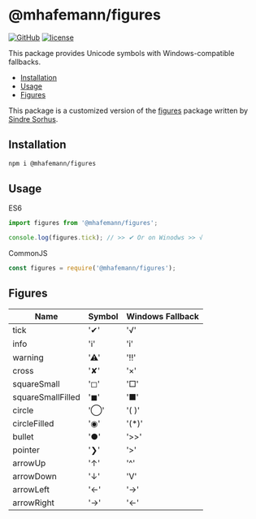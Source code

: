 # @mhafemann/figures
[![GitHub](https://img.shields.io/github/package-json/v/mhafemann/figures)](https://www.npmjs.com/package/@mhafemann/figures)  [![license](https://img.shields.io/github/license/mhafemann/figures)](https://github.com/mhafemann/figures/blob/main/LICENSE)

This package provides Unicode symbols with Windows-compatible fallbacks.

- [Installation](#installation)
- [Usage](#usage)
- [Figures](#figures)

This package is a customized version of the [figures](https://github.com/sindresorhus/figures) package written by [ Sindre Sorhus](https://github.com/sindresorhus).

## Installation

```bash
npm i @mhafemann/figures
```

## Usage
ES6
```js
import figures from '@mhafemann/figures';

console.log(figures.tick); // >> ✔ Or on Winodws >> √
```

CommonJS
```js
const figures = require('@mhafemann/figures');
```

## Figures

| Name | Symbol | Windows Fallback |
| - | - | - |
|tick | '✔' | '√' |
|info | 'ℹ' | 'i' |
|warning | '⚠' | '‼' |
|cross | '✘' | '×' |
|squareSmall | '◻' | '□' |
|squareSmallFilled | '◼' | '■' |
|circle | '◯' | '( )' |
|circleFilled | '◉' | '(*)' |
|bullet | '●' | '>>' |
|pointer | '❯' | '>' |
|arrowUp | '↑' | '^' |
|arrowDown | '↓' | 'V' |
|arrowLeft | '←' | '->' |
|arrowRight | '→' | '<-' |
